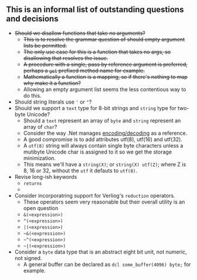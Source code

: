 ## This is an informal list of outstanding questions and decisions

* ~~Should we disallow functions that take no arguments?~~
  - ~~This is to resolve the grammar question of should empty argument lists be permitted.~~
  - ~~The only use case for this is a function that takes no args, so disallowing that resolves the issue.~~
  - ~~A procedure with a single, pass by reference argument is preferred, perhaps a `get` prefixed method name for example.~~
  - ~~Mathematically a function is a mapping, so if there's nothing to map why make it a function?~~
  - Allowing an empty argument list seems the less contentious way to do this.
* Should string literals use `'` or `"`?
* Should we support a `text` type for 8-bit strings and `string` type for two-byte Unicode?
  - Should a `text` represent an array of `byte` and `string` represent an array of `char`?
  - Consider the way .Net manages [encoding/decoding](https://learn.microsoft.com/en-us/dotnet/api/system.text.encoding?view=net-7.0) as a reference.
  - A good compromise is to add attributes utf(8), utf(16) and utf(32).
  - A `utf(8)` string will always contain single byte characters unless a mutibyte Unicode char is assigned to it so we get the storage minimization.
  - This means we'll have a `string(X)`; or `string(X) utf(Z)`; where Z is 8, 16 or 32, without the `utf` it defauts to `utf(8)`.
* Revise long-ish keywords
  - `returns`
  - 
* Consider incorporatring support for Verliog's `reduction` operators.
  - These operators seem very reasonable but their overall utility is an open question
  - `&(<expression>)`
  - `^(<expression>)`
  - `|(<expression>)`
  - `~&(<expression>)`
  - `~^(<expression>)`
  - `~|(<expression>)`
* Consider a `byte` data type that is an abstract eight bit unit, not numeric, not signed. 
  - A general buffer can be declared as `dcl some_buffer(4096) byte;` for example.
